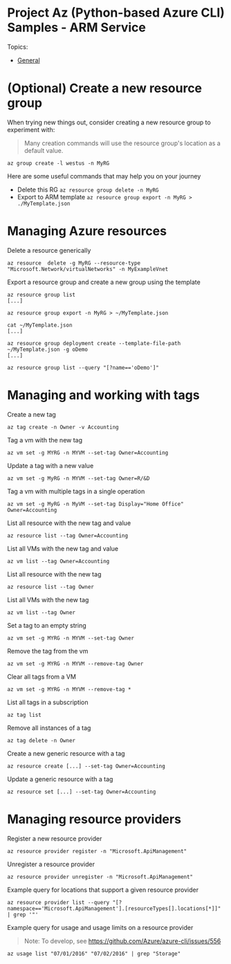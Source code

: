# Project Az (Python-based Azure CLI) Samples - ARM Service

Topics:
* [General](arm.md)

# (Optional) Create a new resource group 
When trying new things out, consider creating a new resource group to experiment with:
> Many creation commands will use the resource group's location as a default value. 
```
az group create -l westus -n MyRG
```

Here are some useful commands that may help you on your journey
* Delete this RG `az resource group delete -n MyRG`
* Export to ARM template `az resource group export -n MyRG > ./MyTemplate.json`


# Managing Azure resources 

Delete a resource generically
```
az resource  delete -g MyRG --resource-type "Microsoft.Network/virtualNetworks" -n MyExampleVnet
```

Export a resource group and create a new group using the template
```
az resource group list
[...]

az resource group export -n MyRG > ~/MyTemplate.json

cat ~/MyTemplate.json
[...]

az resource group deployment create --template-file-path ~/MyTemplate.json -g oDemo
[...]

az resource group list --query "[?name=='oDemo']"
```

# Managing and working with tags

Create a new tag
```
az tag create -n Owner -v Accounting
```

Tag a vm with the new tag
```
az vm set -g MYRG -n MYVM --set-tag Owner=Accounting
```

Update a tag with a new value
```
az vm set -g MyRG -n MYVM --set-tag Owner=R/&D
```

Tag a vm with multiple tags in a single operation
```
az vm set -g MyRG -n MyVM --set-tag Display="Home Office" Owner=Accounting
```

List all resource with the new tag and value
```
az resource list --tag Owner=Accounting
```

List all VMs with the new tag and value
```
az vm list --tag Owner=Accounting
```

List all resource with the new tag
```
az resource list --tag Owner
```

List all VMs with the new tag
```
az vm list --tag Owner
```

Set a tag to an empty string
```
az vm set -g MYRG -n MYVM --set-tag Owner
```

Remove the tag from the vm
```
az vm set -g MYRG -n MYVM --remove-tag Owner
```

Clear all tags from a VM
```
az vm set -g MYRG -n MYVM --remove-tag *
```

List all tags in a subscription
```
az tag list
```

Remove all instances of a tag
```
az tag delete -n Owner
```

Create a new generic resource with a tag
```
az resource create [...] --set-tag Owner=Accounting
```

Update a generic resource with a tag
```
az resource set [...] --set-tag Owner=Accounting
```

# Managing resource providers

Register a new resource provider
```
az resource provider register -n "Microsoft.ApiManagement"
```

Unregister a resource provider
```
az resource provider unregister -n "Microsoft.ApiManagement"
```

Example query for locations that support a given resource provider
```
az resource provider list --query "[?namespace=='Microsoft.ApiManagement'].[resourceTypes[].locations[*]]" | grep '"'
```

Example query for usage and usage limits on a resource provider
>Note: To develop, see https://github.com/Azure/azure-cli/issues/556
```
az usage list "07/01/2016" "07/02/2016" | grep "Storage"
```


